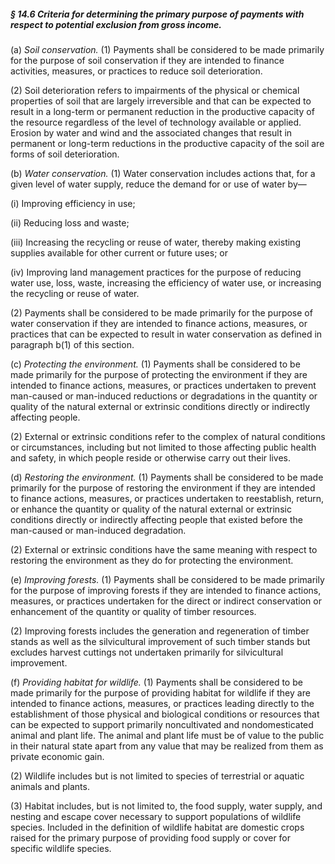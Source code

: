 ##### § 14.6 Criteria for determining the primary purpose of payments with respect to potential exclusion from gross income. #####

(a) *Soil conservation.* (1) Payments shall be considered to be made primarily for the purpose of soil conservation if they are intended to finance activities, measures, or practices to reduce soil deterioration.

(2) Soil deterioration refers to impairments of the physical or chemical properties of soil that are largely irreversible and that can be expected to result in a long-term or permanent reduction in the productive capacity of the resource regardless of the level of technology available or applied. Erosion by water and wind and the associated changes that result in permanent or long-term reductions in the productive capacity of the soil are forms of soil deterioration.

(b) *Water conservation.* (1) Water conservation includes actions that, for a given level of water supply, reduce the demand for or use of water by—

(i) Improving efficiency in use;

(ii) Reducing loss and waste;

(iii) Increasing the recycling or reuse of water, thereby making existing supplies available for other current or future uses; or

(iv) Improving land management practices for the purpose of reducing water use, loss, waste, increasing the efficiency of water use, or increasing the recycling or reuse of water.

(2) Payments shall be considered to be made primarily for the purpose of water conservation if they are intended to finance actions, measures, or practices that can be expected to result in water conservation as defined in paragraph b(1) of this section.

(c) *Protecting the environment.* (1) Payments shall be considered to be made primarily for the purpose of protecting the environment if they are intended to finance actions, measures, or practices undertaken to prevent man-caused or man-induced reductions or degradations in the quantity or quality of the natural external or extrinsic conditions directly or indirectly affecting people.

(2) External or extrinsic conditions refer to the complex of natural conditions or circumstances, including but not limited to those affecting public health and safety, in which people reside or otherwise carry out their lives.

(d) *Restoring the environment.* (1) Payments shall be considered to be made primarily for the purpose of restoring the environment if they are intended to finance actions, measures, or practices undertaken to reestablish, return, or enhance the quantity or quality of the natural external or extrinsic conditions directly or indirectly affecting people that existed before the man-caused or man-induced degradation.

(2) External or extrinsic conditions have the same meaning with respect to restoring the environment as they do for protecting the environment.

(e) *Improving forests.* (1) Payments shall be considered to be made primarily for the purpose of improving forests if they are intended to finance actions, measures, or practices undertaken for the direct or indirect conservation or enhancement of the quantity or quality of timber resources.

(2) Improving forests includes the generation and regeneration of timber stands as well as the silvicultural improvement of such timber stands but excludes harvest cuttings not undertaken primarily for silvicultural improvement.

(f) *Providing habitat for wildlife.* (1) Payments shall be considered to be made primarily for the purpose of providing habitat for wildlife if they are intended to finance actions, measures, or practices leading directly to the establishment of those physical and biological conditions or resources that can be expected to support primarily noncultivated and nondomesticated animal and plant life. The animal and plant life must be of value to the public in their natural state apart from any value that may be realized from them as private economic gain.

(2) Wildlife includes but is not limited to species of terrestrial or aquatic animals and plants.

(3) Habitat includes, but is not limited to, the food supply, water supply, and nesting and escape cover necessary to support populations of wildlife species. Included in the definition of wildlife habitat are domestic crops raised for the primary purpose of providing food supply or cover for specific wildlife species.